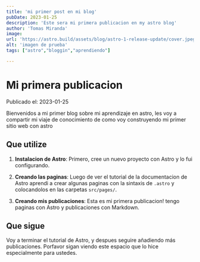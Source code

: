 ```yaml
---
title: 'mi primer post en mi blog'
pubDate: 2023-01-25
description: 'Este sera mi primera publicacion en my astro blog'
author: 'Tomas Miranda'
image:
url: 'https://astro.build/assets/blog/astro-1-release-update/cover.jpeg' 
alt: 'imagen de prueba'
tags: ["astro","bloggin","aprendiendo"]

---
```

# Mi primera publicacion

Publicado el: 2023-01-25

Bienvenidos a mi primer blog sobre mi aprendizaje en astro, les voy a compartir mi viaje de conocimiento de como voy construyendo mi primer sitio web con astro

## Que utilize

1. **Instalacion de Astro**: Primero, cree un nuevo proyecto con Astro y lo fui configurando.

2. **Creando las paginas**: Luego de ver el tutorial de la documentacion de Astro aprendi a crear algunas paginas con la sintaxis de `.astro` y colocandolos en las carpetas `src/pages/`.

3. **Creando mis publicaciones**: Esta es mi primera publicacion! tengo paginas con Astro y publicaciones con Markdown.

## Que sigue

Voy a terminar el tutorial de Astro, y despues seguire añadiendo más publicaciones. Porfavor sigan viendo este espacio que lo hice especialmente para ustedes.